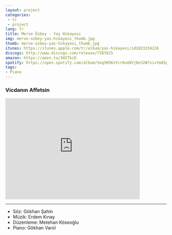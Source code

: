 ```yaml
---
layout: project
categories:
 - tr
 - project
lang: tr
title: Merve Özbey - Yaş Hikayesi
img: merve-ozbey-yas-hikayesi_thumb.jpg
thumb: merve-ozbey-yas-hikayesi_thumb.jpg
itunes: https://itunes.apple.com/tr/album/yas-hikayesi/id1023234226
discogs: http://www.discogs.com/release/7287615
amazon: https://amzn.to/3HITkiD
spotify: https://open.spotify.com/album/5eq3H5KnYcr0uU8VjDe32W?si=Ymd5pCuERL-i67WTbcDNxg
tags:
- Piano
---
```


### Vicdanın Affetsin

<div class="embed-responsive embed-responsive-16by9">
  <iframe width="420" height="315" src="https://www.youtube.com/embed/BPRlM4pHD5c" frameborder="0" allowfullscreen></iframe>
</div>

---
- Söz: Gökhan Şahin
- Müzik: Erdem Kınay
- Düzenleme: Metehan Köseoğlu
- Piano: Gökhan Varol
